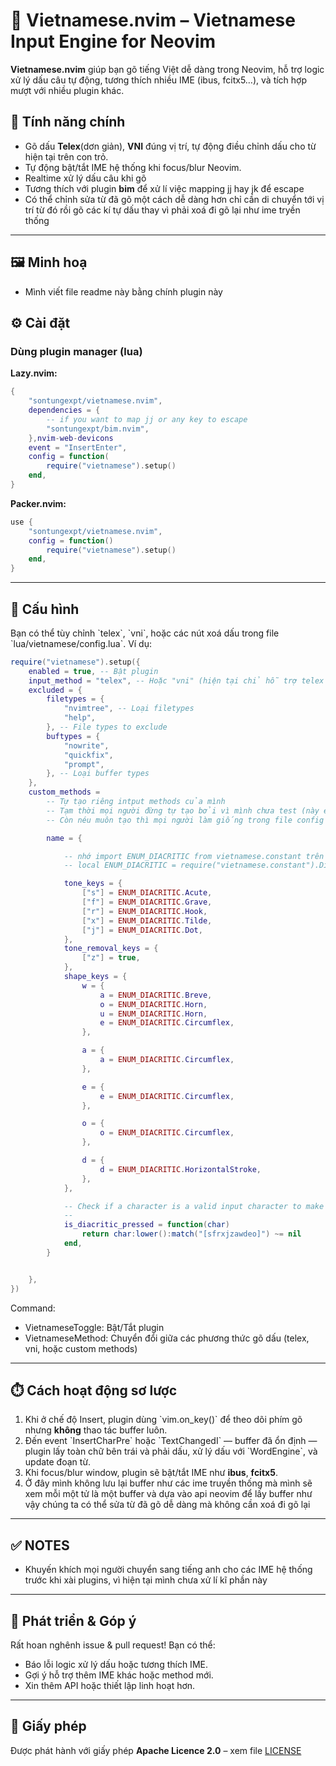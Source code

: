 # 🚀 Vietnamese.nvim – Vietnamese Input Engine for Neovim

**Vietnamese.nvim** giúp bạn gõ tiếng Việt dễ dàng trong Neovim, hỗ trợ logic xử lý dấu câu tự động, tương thích nhiều IME (ibus, fcitx5…), và tích hợp mượt với nhiều plugin khác.

## 🔧 Tính năng chính

- Gõ dấu **Telex**(dơn giản), **VNI** đúng vị trí, tự động điều chỉnh dấu cho từ hiện tại trên con trỏ.
- Tự động bật/tắt IME hệ thống khi focus/blur Neovim.
- Realtime xử lý dấu câu khi gõ
- Tương thích với plugin **bim** để xử lí việc mapping jj hay jk để escape
- Có thể chỉnh sửa từ đã gõ một cách dễ dàng hơn chỉ cần di chuyển tới vị trí từ đó rồi gõ các kí tự dấu thay vì phải xoá đi gõ lại như ime tryền thống

---

## 🖼️ Minh hoạ

- Mình viết file readme này bằng chính plugin này

## ⚙️ Cài đặt

### Dùng plugin manager (lua)

**Lazy.nvim:**

```lua
{
    "sontungexpt/vietnamese.nvim",
    dependencies = {
        -- if you want to map jj or any key to escape
        "sontungexpt/bim.nvim",
    },nvim-web-devicons
    event = "InsertEnter",
    config = function(
        require("vietnamese").setup()
    end,
}
```

**Packer.nvim:**

```lua
use {
    "sontungexpt/vietnamese.nvim",
    config = function()
        require("vietnamese").setup()
    end,
}

```

---

## 🧠 Cấu hình

Bạn có thể tùy chỉnh \`telex\`, \`vni\`, hoặc các nút xoá dấu trong file \`lua/vietnamese/config.lua\`. Ví dụ:

```lua
require("vietnamese").setup({
    enabled = true, -- Bật plugin
    input_method = "telex", -- Hoặc "vni" (hiện tại chỉ hỗ trợ telex đơn giản)
    excluded = {
        filetypes = {
            "nvimtree", -- Loại filetypes
            "help",
        }, -- File types to exclude
        buftypes = {
            "nowrite",
            "quickfix",
            "prompt",
        }, -- Loại buffer types
    },
    custom_methods =
        -- Tự tạo riêng intput methods của mình
        -- Tạm thời mọi người đừng tự tạo bởi vì mình chưa test (này edge case nên để sau)
        -- Còn néu muôn tạo thì mọi người làm giống trong file config của telex là được

        name = {

            -- nhớ import ENUM_DIACRITIC from vietnamese.constant trên đầu file config để lấy enum
            -- local ENUM_DIACRITIC = require("vietnamese.constant").Diacritic

            tone_keys = {
                ["s"] = ENUM_DIACRITIC.Acute,
                ["f"] = ENUM_DIACRITIC.Grave,
                ["r"] = ENUM_DIACRITIC.Hook,
                ["x"] = ENUM_DIACRITIC.Tilde,
                ["j"] = ENUM_DIACRITIC.Dot,
            },
            tone_removal_keys = {
                ["z"] = true,
            },
            shape_keys = {
                w = {
                    a = ENUM_DIACRITIC.Breve,
                    o = ENUM_DIACRITIC.Horn,
                    u = ENUM_DIACRITIC.Horn,
                    e = ENUM_DIACRITIC.Circumflex,
                },

                a = {
                    a = ENUM_DIACRITIC.Circumflex,
                },

                e = {
                    e = ENUM_DIACRITIC.Circumflex,
                },

                o = {
                    o = ENUM_DIACRITIC.Circumflex,
                },

                d = {
                    d = ENUM_DIACRITIC.HorizontalStroke,
                },
            },

            -- Check if a character is a valid input character to make a Vietnamese character
            --
            is_diacritic_pressed = function(char)
                return char:lower():match("[sfrxjzawdeo]") ~= nil
            end,
        }


    },
})

```

Command:

- VietnameseToggle: Bật/Tắt plugin
- VietnameseMethod: Chuyển đổi giữa các phương thức gõ dấu (telex, vni, hoặc custom methods)

---

## ⏱️ Cách hoạt động sơ lược

1. Khi ở chế độ Insert, plugin dùng \`vim.on_key()\` để theo dõi phím gõ nhưng **không** thao tác buffer luôn.
2. Đến event \`InsertCharPre\` hoặc \`TextChangedI\` — buffer đã ổn định — plugin lấy toàn chữ bên trái và phải dấu, xử lý dấu với \`WordEngine\`, và update đoạn từ.
3. Khi focus/blur window, plugin sẽ bật/tắt IME như **ibus**, **fcitx5**.
4. Ở đây mình không lưu lại buffer như các ime truyền thống mà mình sẽ xem mỗi một tử là một
   buffer và dựa vào api neovim để lấy buffer như vậy chúng ta có thể sửa từ đã gõ dễ dàng mà
   không cần xoá đi gõ lại

---

## ✅ NOTES

- Khuyến khích mọi người chuyển sang tiếng anh cho các IME hệ thống trước khi xài plugins,
  vì hiện tại mình chưa xử lí kĩ phần này

---

## 🧩 Phát triển & Góp ý

Rất hoan nghênh issue & pull request! Bạn có thể:

- Báo lỗi logic xử lý dấu hoặc tương thích IME.
- Gợi ý hỗ trợ thêm IME khác hoặc method mới.
- Xin thêm API hoặc thiết lập linh hoạt hơn.

---

## 📄 Giấy phép

Được phát hành với giấy phép **Apache Licence 2.0** – xem file [LICENSE](LICENSE)
